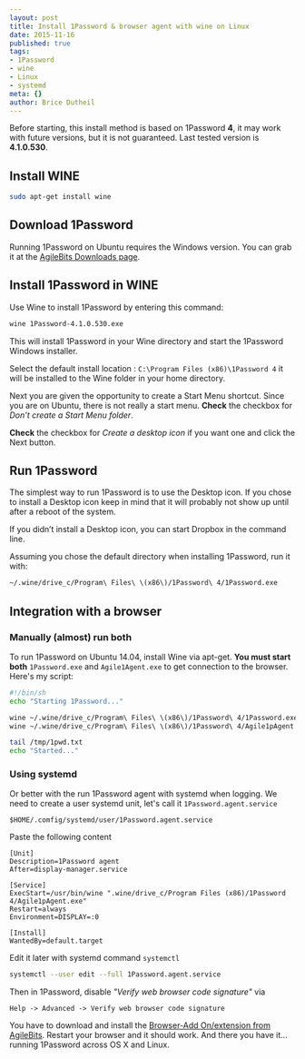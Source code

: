 ```yaml
---
layout: post
title: Install 1Password & browser agent with wine on Linux
date: 2015-11-16
published: true
tags:
- 1Password
- wine
- Linux
- systemd
meta: {}
author: Brice Dutheil
---
```


Before starting, this install method is based on 1Password **4**, it may work with future versions,
but it is not guaranteed. Last tested version is **4.1.0.530**.

## Install WINE

```sh
sudo apt-get install wine
```

## Download 1Password

Running 1Password on Ubuntu requires the Windows version. You can grab it at the
[AgileBits Downloads page](https://agilebits.com/onepassword/windows).

## Install 1Password in WINE

Use Wine to install 1Password by entering this command:

```sh
wine 1Password-4.1.0.530.exe
```

This will install 1Password in your Wine directory and start the 1Password Windows installer.

Select the default install location : `C:\Program Files (x86)\1Password 4` it will be installed to the Wine
folder in your home directory.

Next you are given the opportunity to create a Start Menu shortcut. Since you are on Ubuntu, there is not really
a start menu. **Check** the checkbox for _Don’t create a Start Menu folder_.

**Check** the checkbox for _Create a desktop icon_ if you want one and click the Next button.

## Run 1Password

The simplest way to run 1Password is to use the Desktop icon. If you chose to install a Desktop icon keep
in mind that it will probably not show up until after a reboot of the system.

If you didn’t install a Desktop icon, you can start Dropbox in the command line.

Assuming you chose the default directory when installing 1Password, run it with:

```sh
~/.wine/drive_c/Program\ Files\ \(x86\)/1Password\ 4/1Password.exe
```

## Integration with a browser

### Manually (almost) run both

To run 1Password on Ubuntu 14.04, install Wine via apt-get. **You must start both** `1Password.exe` and `Agile1Agent.exe` to get connection to the browser. Here's my script:

```sh
#!/bin/sh
echo "Starting 1Password..."

wine ~/.wine/drive_c/Program\ Files\ \(x86\)/1Password\ 4/1Password.exe >> /tmp/1pwd-wine.txt 2>&1 &
wine ~/.wine/drive_c/Program\ Files\ \(x86\)/1Password\ 4/Agile1pAgent.exe >> /tmp/1pwd-wine.txt 2>&1 &

tail /tmp/1pwd.txt
echo "Started..."
```

### Using systemd

Or better with the run 1Password agent with systemd when logging.
We need to create a user systemd unit, let's call it `1Password.agent.service`

```
$HOME/.comfig/systemd/user/1Password.agent.service
```

Paste the following content

```
[Unit]
Description=1Password agent
After=display-manager.service

[Service]
ExecStart=/usr/bin/wine ".wine/drive_c/Program Files (x86)/1Password 4/Agile1pAgent.exe"
Restart=always
Environment=DISPLAY=:0

[Install]
WantedBy=default.target
```

Edit it later with systemd command `systemctl`

```sh
systemctl --user edit --full 1Password.agent.service
```


Then in 1Password, disable _"Verify web browser code signature"_ via 

```
Help -> Advanced -> Verify web browser code signature
```

You have to download and install the [Browser-Add On/extension from AgileBits](https://agilebits.com/onepassword/extensions). Restart your browser and it should work.
And there you have it... running 1Password across OS X and Linux.


